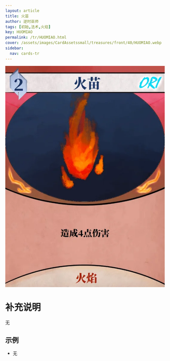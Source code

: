 ```yaml
---
layout: article
title: 火苗
author: 逆时巫师
tags: [初始,法术,火焰]
key: HUOMIAO
permalink: /tr/HUOMIAO.html
cover: /assets/images/CardAssetssmall/treasures/front/40/HUOMIAO.webp
sidebar:
  nav: cards-tr
---
```

![](/assets/images/CardAssets/treasures/front/40/HUOMIAO.webp)

# 补充说明

无

## 示例

* 无